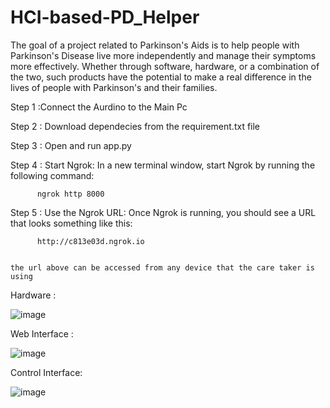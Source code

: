 # HCI-based-PD_Helper
 The goal of a project related to Parkinson's Aids is to help people with Parkinson's Disease live more independently and manage their symptoms more effectively. Whether through software, hardware, or a combination of the two, such products have the potential to make a real difference in the lives of people with Parkinson's and their families.



Step 1  :Connect the Aurdino to the Main Pc

Step 2 : Download dependecies from the requirement.txt file 

Step 3 : Open and run app.py 

Step 4 : Start Ngrok: In a new terminal window, start Ngrok by running the following command:


          ngrok http 8000
          
          
Step 5 : Use the Ngrok URL: Once Ngrok is running, you should see a URL that looks something like this:

          http://c813e03d.ngrok.io
          
          
    the url above can be accessed from any device that the care taker is using  

Hardware :



![image](https://user-images.githubusercontent.com/89547409/230775428-b38ed558-3efe-4e8a-ba12-719599e021f5.png)



Web Interface : 


![image](https://user-images.githubusercontent.com/89547409/230775528-06bc180a-6330-4d1d-b4a8-475961699144.png)




Control Interface:

![image](https://user-images.githubusercontent.com/89547409/230775563-423e0f8b-7bf1-4e5d-a70c-9eb3b64c50b5.png)

